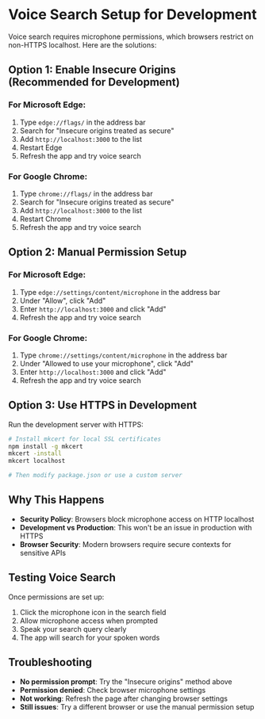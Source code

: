 # Voice Search Setup for Development

Voice search requires microphone permissions, which browsers restrict on non-HTTPS localhost. Here are the solutions:

## Option 1: Enable Insecure Origins (Recommended for Development)

### For Microsoft Edge:
1. Type `edge://flags/` in the address bar
2. Search for "Insecure origins treated as secure"
3. Add `http://localhost:3000` to the list
4. Restart Edge
5. Refresh the app and try voice search

### For Google Chrome:
1. Type `chrome://flags/` in the address bar
2. Search for "Insecure origins treated as secure"
3. Add `http://localhost:3000` to the list
4. Restart Chrome
5. Refresh the app and try voice search

## Option 2: Manual Permission Setup

### For Microsoft Edge:
1. Type `edge://settings/content/microphone` in the address bar
2. Under "Allow", click "Add"
3. Enter `http://localhost:3000` and click "Add"
4. Refresh the app and try voice search

### For Google Chrome:
1. Type `chrome://settings/content/microphone` in the address bar
2. Under "Allowed to use your microphone", click "Add"
3. Enter `http://localhost:3000` and click "Add"
4. Refresh the app and try voice search

## Option 3: Use HTTPS in Development

Run the development server with HTTPS:
```bash
# Install mkcert for local SSL certificates
npm install -g mkcert
mkcert -install
mkcert localhost

# Then modify package.json or use a custom server
```

## Why This Happens

- **Security Policy**: Browsers block microphone access on HTTP localhost
- **Development vs Production**: This won't be an issue in production with HTTPS
- **Browser Security**: Modern browsers require secure contexts for sensitive APIs

## Testing Voice Search

Once permissions are set up:
1. Click the microphone icon in the search field
2. Allow microphone access when prompted
3. Speak your search query clearly
4. The app will search for your spoken words

## Troubleshooting

- **No permission prompt**: Try the "Insecure origins" method above
- **Permission denied**: Check browser microphone settings
- **Not working**: Refresh the page after changing browser settings
- **Still issues**: Try a different browser or use the manual permission setup
